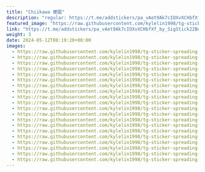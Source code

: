 ```yaml
---
title: "Chiikawa 梗圖"
description: "regular: https://t.me/addstickers/pa_vAet9Ak7cIOXvXCHbfXf_by_SigStick22Bot"
featured_image: "https://raw.githubusercontent.com/kylelin1998/tg-sticker-spreading-worldwide-images/main/img/a7ebacaa-5123-4a4c-84e6-9d37d3790c20.jpg"
link: "https://t.me/addstickers/pa_vAet9Ak7cIOXvXCHbfXf_by_SigStick22Bot"
weight: 3
date: 2024-05-12T08:19:20+08:00
images:
  - https://raw.githubusercontent.com/kylelin1998/tg-sticker-spreading-worldwide-images/main/img/a7ebacaa-5123-4a4c-84e6-9d37d3790c20.jpg
  - https://raw.githubusercontent.com/kylelin1998/tg-sticker-spreading-worldwide-images/main/img/92f44f74-5ac3-490b-8f86-24faadaf3727.jpg
  - https://raw.githubusercontent.com/kylelin1998/tg-sticker-spreading-worldwide-images/main/img/4a93b42e-c80c-45bf-b747-fe3b9b9ce4c9.jpg
  - https://raw.githubusercontent.com/kylelin1998/tg-sticker-spreading-worldwide-images/main/img/d6600502-8def-420b-9cf6-0e154b2e7ad4.jpg
  - https://raw.githubusercontent.com/kylelin1998/tg-sticker-spreading-worldwide-images/main/img/3d80718c-eef8-4160-a4ff-e23cdb667e64.jpg
  - https://raw.githubusercontent.com/kylelin1998/tg-sticker-spreading-worldwide-images/main/img/02c8f8c2-e471-4d45-be2d-452d71108018.jpg
  - https://raw.githubusercontent.com/kylelin1998/tg-sticker-spreading-worldwide-images/main/img/21e51ed0-2637-4873-8be0-456b2810f21f.jpg
  - https://raw.githubusercontent.com/kylelin1998/tg-sticker-spreading-worldwide-images/main/img/09d64ee8-129a-4647-bd13-b3f8e9e79688.jpg
  - https://raw.githubusercontent.com/kylelin1998/tg-sticker-spreading-worldwide-images/main/img/13b6f070-2ff8-4438-918e-1b5adf70507e.jpg
  - https://raw.githubusercontent.com/kylelin1998/tg-sticker-spreading-worldwide-images/main/img/d3105227-f6f0-46e8-a8e5-bc96ef6b332d.jpg
  - https://raw.githubusercontent.com/kylelin1998/tg-sticker-spreading-worldwide-images/main/img/8596feda-21c8-49fa-a52c-1525fc0b0ace.jpg
  - https://raw.githubusercontent.com/kylelin1998/tg-sticker-spreading-worldwide-images/main/img/6173dfb3-88aa-4113-aed2-edc071388fc4.jpg
  - https://raw.githubusercontent.com/kylelin1998/tg-sticker-spreading-worldwide-images/main/img/09abc733-d6b4-400d-8b24-776663bf87f2.jpg
  - https://raw.githubusercontent.com/kylelin1998/tg-sticker-spreading-worldwide-images/main/img/1521d051-b151-4e0f-8886-d445b0cef882.jpg
  - https://raw.githubusercontent.com/kylelin1998/tg-sticker-spreading-worldwide-images/main/img/2cf3669b-7842-409d-a350-25e87871f481.jpg
  - https://raw.githubusercontent.com/kylelin1998/tg-sticker-spreading-worldwide-images/main/img/b85eb2bc-87e3-41ec-a98b-b8a5b61047cd.jpg
  - https://raw.githubusercontent.com/kylelin1998/tg-sticker-spreading-worldwide-images/main/img/0e4137bb-1664-4d48-88af-e42020bb816a.jpg
  - https://raw.githubusercontent.com/kylelin1998/tg-sticker-spreading-worldwide-images/main/img/ee25d787-dde5-4940-bbe5-cf9c34681825.jpg
  - https://raw.githubusercontent.com/kylelin1998/tg-sticker-spreading-worldwide-images/main/img/6856b0f2-7362-4f5c-a1bb-391b5fb84b91.jpg
  - https://raw.githubusercontent.com/kylelin1998/tg-sticker-spreading-worldwide-images/main/img/256825e6-065c-4085-983f-4464ed86e1c8.jpg
---
```

